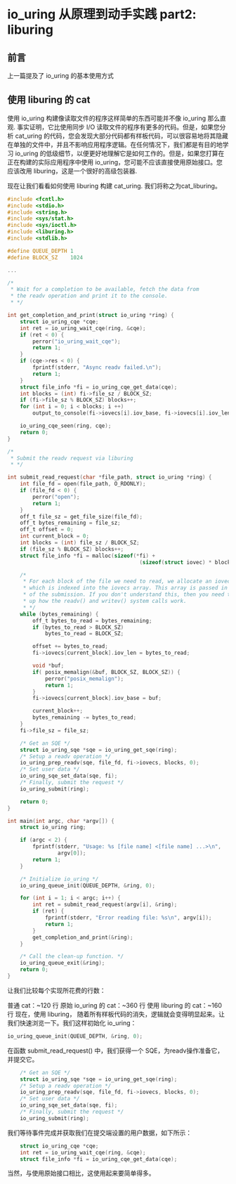 # io_uring 从原理到动手实践 part2: liburing

## 前言

上一篇提及了 io_uring 的基本使用方式

## 使用 liburing 的 cat

使用 io_uring 构建像读取文件的程序这样简单的东西可能并不像 io_uring 那么直观. 事实证明，它比使用同步 I/O 读取文件的程序有更多的代码。但是，如果您分析 cat_uring 的代码，您会发现大部分代码都有样板代码，可以很容易地将其隐藏在单独的文件中，并且不影响应用程序逻辑。在任何情况下，我们都是有目的地学习 io_uring 的低级细节，以便更好地理解它是如何工作的。但是，如果您打算在正在构建的实际应用程序中使用 io_uring，您可能不应该直接使用原始接口。您应该改用 liburing，这是一个很好的高级包装器.

现在让我们看看如何使用 liburing 构建 cat_uring. 我们将称之为cat_liburing。

```c
#include <fcntl.h>
#include <stdio.h>
#include <string.h>
#include <sys/stat.h>
#include <sys/ioctl.h>
#include <liburing.h>
#include <stdlib.h>

#define QUEUE_DEPTH 1
#define BLOCK_SZ    1024

...

/*
 * Wait for a completion to be available, fetch the data from
 * the readv operation and print it to the console.
 * */

int get_completion_and_print(struct io_uring *ring) {
    struct io_uring_cqe *cqe;
    int ret = io_uring_wait_cqe(ring, &cqe);
    if (ret < 0) {
        perror("io_uring_wait_cqe");
        return 1;
    }
    if (cqe->res < 0) {
        fprintf(stderr, "Async readv failed.\n");
        return 1;
    }
    struct file_info *fi = io_uring_cqe_get_data(cqe);
    int blocks = (int) fi->file_sz / BLOCK_SZ;
    if (fi->file_sz % BLOCK_SZ) blocks++;
    for (int i = 0; i < blocks; i ++)
        output_to_console(fi->iovecs[i].iov_base, fi->iovecs[i].iov_len);

    io_uring_cqe_seen(ring, cqe);
    return 0;
}

/*
 * Submit the readv request via liburing
 * */

int submit_read_request(char *file_path, struct io_uring *ring) {
    int file_fd = open(file_path, O_RDONLY);
    if (file_fd < 0) {
        perror("open");
        return 1;
    }
    off_t file_sz = get_file_size(file_fd);
    off_t bytes_remaining = file_sz;
    off_t offset = 0;
    int current_block = 0;
    int blocks = (int) file_sz / BLOCK_SZ;
    if (file_sz % BLOCK_SZ) blocks++;
    struct file_info *fi = malloc(sizeof(*fi) +
                                          (sizeof(struct iovec) * blocks));

    /*
     * For each block of the file we need to read, we allocate an iovec struct
     * which is indexed into the iovecs array. This array is passed in as part
     * of the submission. If you don't understand this, then you need to look
     * up how the readv() and writev() system calls work.
     * */
    while (bytes_remaining) {
        off_t bytes_to_read = bytes_remaining;
        if (bytes_to_read > BLOCK_SZ)
            bytes_to_read = BLOCK_SZ;

        offset += bytes_to_read;
        fi->iovecs[current_block].iov_len = bytes_to_read;

        void *buf;
        if( posix_memalign(&buf, BLOCK_SZ, BLOCK_SZ)) {
            perror("posix_memalign");
            return 1;
        }
        fi->iovecs[current_block].iov_base = buf;

        current_block++;
        bytes_remaining -= bytes_to_read;
    }
    fi->file_sz = file_sz;

    /* Get an SQE */
    struct io_uring_sqe *sqe = io_uring_get_sqe(ring);
    /* Setup a readv operation */
    io_uring_prep_readv(sqe, file_fd, fi->iovecs, blocks, 0);
    /* Set user data */
    io_uring_sqe_set_data(sqe, fi);
    /* Finally, submit the request */
    io_uring_submit(ring);

    return 0;
}

int main(int argc, char *argv[]) {
    struct io_uring ring;

    if (argc < 2) {
        fprintf(stderr, "Usage: %s [file name] <[file name] ...>\n",
                argv[0]);
        return 1;
    }

    /* Initialize io_uring */
    io_uring_queue_init(QUEUE_DEPTH, &ring, 0);

    for (int i = 1; i < argc; i++) {
        int ret = submit_read_request(argv[i], &ring);
        if (ret) {
            fprintf(stderr, "Error reading file: %s\n", argv[i]);
            return 1;
        }
        get_completion_and_print(&ring);
    }

    /* Call the clean-up function. */
    io_uring_queue_exit(&ring);
    return 0;
}
```

让我们比较每个实现所花费的行数：

普通 cat：~120 行
原始 io_uring 的 cat：~360 行
使用 liburing 的 cat：~160 行
现在，使用 liburing， 随着所有样板代码的消失，逻辑就会变得明显起来。让我们快速浏览一下。我们这样初始化 io_uring：

```c
io_uring_queue_init(QUEUE_DEPTH, &ring, 0);
```

在函数 submit_read_request() 中，我们获得一个 SQE，为readv操作准备它，并提交它。

```c
    /* Get an SQE */
    struct io_uring_sqe *sqe = io_uring_get_sqe(ring);
    /* Setup a readv operation */
    io_uring_prep_readv(sqe, file_fd, fi->iovecs, blocks, 0);
    /* Set user data */
    io_uring_sqe_set_data(sqe, fi);
    /* Finally, submit the request */
    io_uring_submit(ring);
```

我们等待事件完成并获取我们在提交端设置的用户数据，如下所示：

```c
    struct io_uring_cqe *cqe;
    int ret = io_uring_wait_cqe(ring, &cqe);
    struct file_info *fi = io_uring_cqe_get_data(cqe);
```

当然，与使用原始接口相比，这使用起来要简单得多。